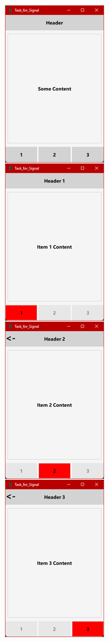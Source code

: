 ![1](IMAGES/qml_5_2_1.png "1")
![2](IMAGES/qml_5_2_2.png "2")
![3](IMAGES/qml_5_2_3.png "3")
![4](IMAGES/qml_5_2_4.png "4")